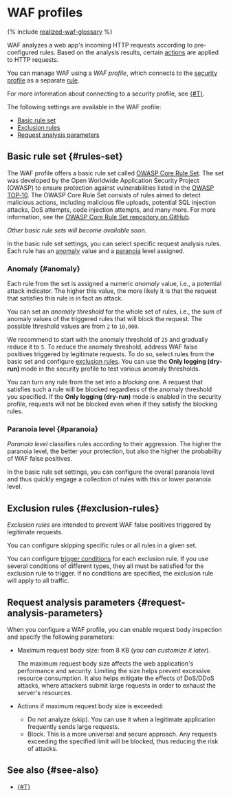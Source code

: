 # WAF profiles

{% include [realized-waf-glossary](../../_includes/smartwebsecurity/realized-waf-glossary.md) %}

WAF analyzes a web app's incoming HTTP requests according to pre-configured rules. Based on the analysis results, certain [actions](rules.md#rule-action) are applied to HTTP requests.

You can manage WAF using a _WAF profile_, which connects to the [security profile](profiles.md) as a separate [rule](rules.md).

For more information about connecting to a security profile, see [{#T}](../quickstart.md#waf).

The following settings are available in the WAF profile:
* [Basic rule set](#rules-set)
* [Exclusion rules](#exclusion-rules)
* [Request analysis parameters](#request-analysis-parameters)

## Basic rule set {#rules-set}

The WAF profile offers a basic rule set called [OWASP Core Rule Set](https://coreruleset.org/). The set was developed by the Open Worldwide Application Security Project (OWASP) to ensure protection against vulnerabilities listed in the [OWASP TOP‑10](https://owasp.org/www-project-top-ten/). The OWASP Core Rule Set consists of rules aimed to detect malicious actions, including malicious file uploads, potential SQL injection attacks, DoS attempts, code injection attempts, and many more. For more information, see the [OWASP Core Rule Set repository on GitHub](https://github.com/coreruleset/coreruleset).

_Other basic rule sets will become available soon._

In the basic rule set settings, you can select specific request analysis rules. Each rule has an [anomaly](#anomaly) value and a [paranoia](#paranoia) level assigned.

### Anomaly {#anomaly}

Each rule from the set is assigned a numeric _anomaly_ value, i.e., a potential attack indicator. The higher this value, the more likely it is that the request that satisfies this rule is in fact an attack.

You can set an _anomaly threshold_ for the whole set of rules, i.e., the sum of anomaly values of the triggered rules that will block the request. The possible threshold values are from `2` to `10,000`.

We recommend to start with the anomaly threshold of `25` and gradually reduce it to `5`. To reduce the anomaly threshold, address WAF false positives triggered by legitimate requests. To do so, select rules from the basic set and configure [exclusion rules](#exclusion-rules). You can use the **Only logging (dry-run)** mode in the security profile to test various anomaly thresholds.

You can turn any rule from the set into a _blocking_ one. A request that satisfies such a rule will be blocked regardless of the anomaly threshold you specified. If the **Only logging (dry-run)** mode is enabled in the security profile, requests will not be blocked even when if they satisfy the blocking rules.

### Paranoia level {#paranoia}

_Paranoia level_ classifies rules according to their aggression. The higher the paranoia level, the better your protection, but also the higher the probability of WAF false positives.

In the basic rule set settings, you can configure the overall paranoia level and thus quickly engage a collection of rules with this or lower paranoia level.

## Exclusion rules {#exclusion-rules}

_Exclusion rules_ are intended to prevent WAF false positives triggered by legitimate requests.

You can configure skipping specific rules or all rules in a given set.

You can configure [trigger conditions](conditions.md) for each exclusion rule. If you use several conditions of different types, they all must be satisfied for the exclusion rule to trigger. If no conditions are specified, the exclusion rule will apply to all traffic.

## Request analysis parameters {#request-analysis-parameters}

When you configure a WAF profile, you can enable request body inspection and specify the following parameters:

* Maximum request body size: from 8 KB (_you can customize it later_).
  
  The maximum request body size affects the web application's performance and security. Limiting the size helps prevent excessive resource consumption. It also helps mitigate the effects of DoS/DDoS attacks, where attackers submit large requests in order to exhaust the server's resources.
  
* Actions if maximum request body size is exceeded:
  * Do not analyze (skip). You can use it when a legitimate application frequently sends large requests.
  * Block. This is a more universal and secure approach. Any requests exceeding the specified limit will be blocked, thus reducing the risk of attacks.

## See also {#see-also}

* [{#T}](../quickstart.md#waf)